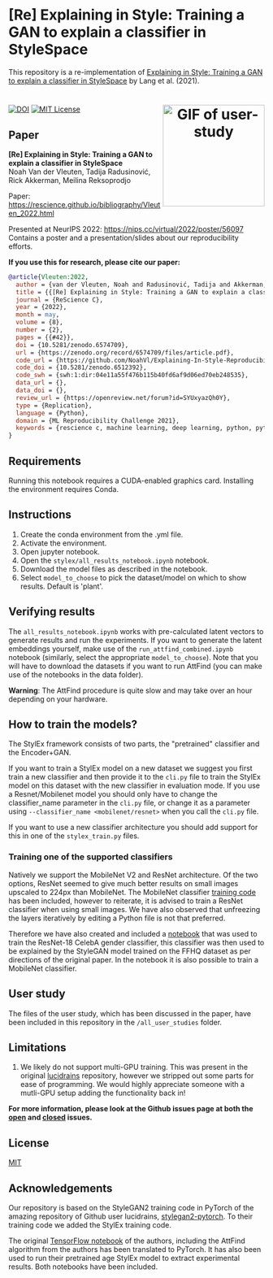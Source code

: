 # [Re] Explaining in Style: Training a GAN to explain a classifier in StyleSpace

This repository is a re-implementation of [Explaining in Style: Training a GAN to explain a classifier in StyleSpace](https://openaccess.thecvf.com/content/ICCV2021/papers/Lang_Explaining_in_Style_Training_a_GAN_To_Explain_a_Classifier_ICCV_2021_paper.pdf) by Lang et al. (2021).

<h1 align="center">
<img src="all_user_studies\user_study_images_old_faces\study_1\class_study_0.gif" alt="GIF of user-study" align="right"  width="200" height="200"</img>
</h1>

[![DOI](https://zenodo.org/badge/442497190.svg)](https://zenodo.org/badge/latestdoi/442497190) [![MIT License](https://img.shields.io/badge/License-MIT-green.svg)](/LICENSE) 

## Paper
**[Re] Explaining in Style: Training a GAN to explain a classifier in StyleSpace**  
Noah Van der Vleuten, Tadija Radusinović, Rick Akkerman, Meilina Reksoprodjo

Paper: https://rescience.github.io/bibliography/Vleuten_2022.html

Presented at NeurIPS 2022: https://nips.cc/virtual/2022/poster/56097  
Contains a poster and a presentation/slides about our reproducibility efforts.

**If you use this for research, please cite our paper:**
```bibtex
@article{Vleuten:2022,
  author = {van der Vleuten, Noah and Radusinović, Tadija and Akkerman, Rick and Reksoprodjo, Meilina},
  title = {{[Re] Explaining in Style: Training a GAN to explain a classifier in StyleSpace}},
  journal = {ReScience C},
  year = {2022},
  month = may,
  volume = {8},
  number = {2},
  pages = {{#42}},
  doi = {10.5281/zenodo.6574709},
  url = {https://zenodo.org/record/6574709/files/article.pdf},
  code_url = {https://github.com/NoahVl/Explaining-In-Style-Reproducibility-Study},
  code_doi = {10.5281/zenodo.6512392},
  code_swh = {swh:1:dir:04e11a55f476b115b40fd6af9d06ed70eb248535},
  data_url = {},
  data_doi = {},
  review_url = {https://openreview.net/forum?id=SYUxyazQh0Y},
  type = {Replication},
  language = {Python},
  domain = {ML Reproducibility Challenge 2021},
  keywords = {rescience c, machine learning, deep learning, python, pytorch, explainable ai, xai, gan, stylegan2, stylex}
}
```

## Requirements
Running this notebook requires a CUDA-enabled graphics card. Installing the environment requires Conda.

## Instructions

1. Create the conda environment from the .yml file.
2. Activate the environment.
3. Open jupyter notebook.
4. Open the `stylex/all_results_notebook.ipynb` notebook.
5. Download the model files as described in the notebook.
6. Select `model_to_choose` to pick the dataset/model on which to show results. Default is 'plant'.


## Verifying results

The `all_results_notebook.ipynb` works with pre-calculated latent vectors to generate results and run the experiments. If you want to generate the latent embeddings yourself, make use of the `run_attfind_combined.ipynb` notebook (similarly, select the appropriate `model_to_choose`). Note that you will have to download the datasets if you want to run AttFind (you can make use of the notebooks in the data folder).

**Warning**: The AttFind procedure is quite slow and may take over an hour depending on your hardware.

## How to train the models?
The StylEx framework consists of two parts, the "pretrained" classifier and the Encoder+GAN.

If you want to train a StylEx model on a new dataset we suggest you first train a new classifier and then provide it to the `cli.py` file to train the StylEx model on this dataset with the new classifier in evaluation mode. If you use a Resnet/Mobilenet model you should only have to change the classifier_name parameter in the `cli.py` file, or change it as a parameter using `--classifier_name <mobilenet/resnet>` when you call the `cli.py` file. 

If you want to use a new classifier architecture you should add support for this in one of the `stylex_train.py` files.

### Training one of the supported classifiers
Natively we support the MobileNet V2 and ResNet architecture. Of the two options, ResNet seemed to give much better results on small images upscaled to 224px than MobileNet. The MobileNet classifier [training code](./stylex/train_mobilenet_classifier.py) has been included, however to reiterate, it is advised to train a ResNet classifier when using small images. We have also observed that unfreezing the layers iteratively by editing a Python file is not that preferred.

Therefore we have also created and included a [notebook](./stylex/classifier_training_celeba.ipynb) that was used to train the ResNet-18 CelebA gender classifier, this classifier was then used to be explained by the StyleGAN model trained on the FFHQ dataset as per directions of the original paper. In the notebook it is also possible to train a MobileNet classifier.

## User study
The files of the user study, which has been discussed in the paper, have been included in this repository in the `/all_user_studies` folder.

## Limitations
1. We likely do not support multi-GPU training. This was present in the original [lucidrains](https://github.com/lucidrains/stylegan2-pytorch) repository, however we stripped out some parts for ease of programming. We would highly appreciate someone with a mutli-GPU setup adding the functionality back in!

**For more information, please look at the Github issues page at both the [open](https://github.com/NoahVl/Explaining-In-Style-Reproducibility-Study/issues) and [closed](https://github.com/NoahVl/Explaining-In-Style-Reproducibility-Study/issues?q=is%3Aissue+is%3Aclosed) issues.**

## License
[MIT](/LICENSE)

## Acknowledgements
Our repository is based on the StyleGAN2 training code in PyTorch of the amazing repository of Github user lucidrains, [stylegan2-pytorch](https://github.com/lucidrains/stylegan2-pytorch). To their training code we added the StylEx training code.

The original [TensorFlow notebook](https://github.com/google/explaining-in-style/blob/main/Explaining_in_Style_AttFind.ipynb) of the authors, including the AttFind algorithm from the authors has been translated to PyTorch. It has also been used to run their pretrained age StylEx model to extract experimental results. Both notebooks have been included.
